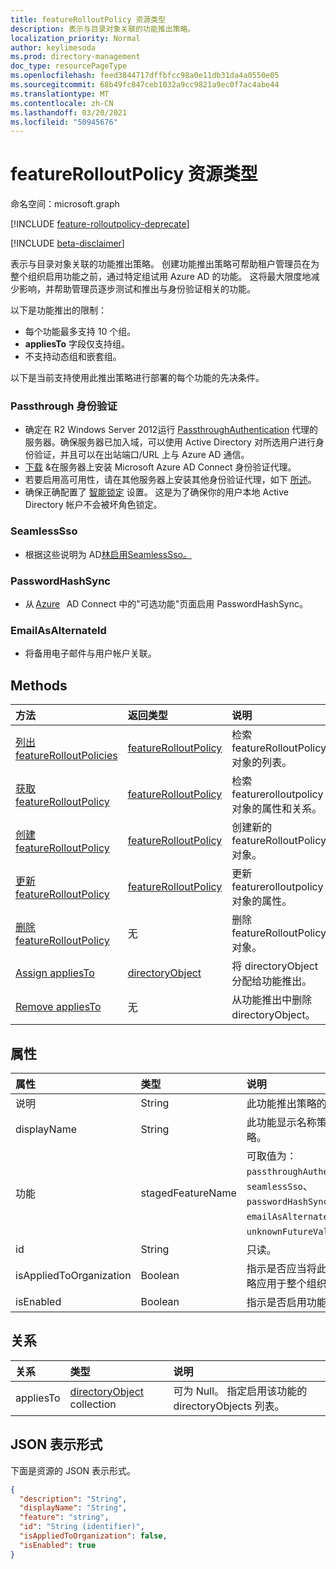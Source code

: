 ```yaml
---
title: featureRolloutPolicy 资源类型
description: 表示与目录对象关联的功能推出策略。
localization_priority: Normal
author: keylimesoda
ms.prod: directory-management
doc_type: resourcePageType
ms.openlocfilehash: feed3844717dffbfcc98a0e11db31da4a0550e05
ms.sourcegitcommit: 68b49fc847ceb1032a9cc9821a9ec0f7ac4abe44
ms.translationtype: MT
ms.contentlocale: zh-CN
ms.lasthandoff: 03/20/2021
ms.locfileid: "50945676"
---
```

# <a name="featurerolloutpolicy-resource-type"></a>featureRolloutPolicy 资源类型

命名空间：microsoft.graph

[!INCLUDE [feature-rolloutpolicy-deprecate](../../includes/directory-featurerolloutpolicies-deprecate.md)]

[!INCLUDE [beta-disclaimer](../../includes/beta-disclaimer.md)]

表示与目录对象关联的功能推出策略。 创建功能推出策略可帮助租户管理员在为整个组织启用功能之前，通过特定组试用 Azure AD 的功能。 这将最大限度地减少影响，并帮助管理员逐步测试和推出与身份验证相关的功能。

以下是功能推出的限制：

- 每个功能最多支持 10 个组。
- **appliesTo** 字段仅支持组。
- 不支持动态组和嵌套组。

以下是当前支持使用此推出策略进行部署的每个功能的先决条件。

### <a name="passthrough-authentication"></a>Passthrough 身份验证

* 确定在 R2 Windows Server 2012运行 [PassthroughAuthentication](/azure/active-directory/hybrid/how-to-connect-pta) 代理的服务器。确保服务器已加入域，可以使用 Active Directory 对所选用户进行身份验证，并且可以在出站端口/URL 上与 Azure AD 通信。
* [下载](https://aka.ms/getauthagent) &在服务器上安装 Microsoft Azure AD Connect 身份验证代理。
* 若要启用高可用性，请在其他服务器上安装其他身份验证代理，如下 [所述](/azure/active-directory/hybrid/how-to-connect-pta-quick-start#step-4-ensure-high-availability)。
* 确保正确配置了 [智能锁定](/azure/active-directory/authentication/howto-password-smart-lockout) 设置。 这是为了确保你的用户本地 Active Directory 帐户不会被坏角色锁定。

### <a name="seamlesssso"></a>SeamlessSso

* 根据这些说明为 AD[林启用](/azure/active-directory/hybrid/tshoot-connect-sso#manual-reset-of-the-feature)[SeamlessSso。](/azure/active-directory/hybrid/how-to-connect-sso)

### <a name="passwordhashsync"></a>PasswordHashSync

* 从 [Azure](/azure/active-directory/hybrid/whatis-phs)   AD Connect 中的"可选功能"页面启用 PasswordHashSync。

### <a name="emailasalternateid"></a>EmailAsAlternateId

* 将备用电子邮件与用户帐户关联。

## <a name="methods"></a>Methods

| 方法                                                                         | 返回类型                                     | 说明                                                               |
|:-------------------------------------------------------------------------------|:------------------------------------------------|:--------------------------------------------------------------------------|
| [列出 featureRolloutPolicies](../api/list-featurerolloutpolicies.md) | [featureRolloutPolicy](featurerolloutpolicy.md) | 检索 featureRolloutPolicy 对象的列表。                          |
| [获取 featureRolloutPolicy](../api/featurerolloutpolicy-get.md)                 | [featureRolloutPolicy](featurerolloutpolicy.md) | 检索 featurerolloutpolicy 对象的属性和关系。 |
| [创建 featureRolloutPolicy](../api/post-featurerolloutpolicies.md) | [featureRolloutPolicy](featurerolloutpolicy.md) | 创建新的 featureRolloutPolicy 对象。                                 |
| [更新 featureRolloutPolicy](../api/featurerolloutpolicy-update.md)           | [featureRolloutPolicy](featurerolloutpolicy.md) | 更新 featurerolloutpolicy 对象的属性。                     |
| [删除 featureRolloutPolicy](../api/featurerolloutpolicy-delete.md)           | 无                                            | 删除 featureRolloutPolicy 对象。                                     |
| [Assign appliesTo](../api/featurerolloutpolicy-post-appliesto.md)              | [directoryObject](directoryobject.md)           | 将 directoryObject 分配给功能推出。                              |
| [Remove appliesTo](../api/featurerolloutpolicy-delete-appliesto.md)            | 无                                            | 从功能推出中删除 directoryObject。                            |

## <a name="properties"></a>属性

| 属性     | 类型        | 说明 |
|:-------------|:------------|:------------|
|说明|String|此功能推出策略的说明。|
|displayName|String|此功能显示名称策略的部署策略。|
|功能|stagedFeatureName| 可取值为：`passthroughAuthentication`、`seamlessSso`、`passwordHashSync`、`emailAsAlternateId`、`unknownFutureValue`。|
|id|String| 只读。|
|isAppliedToOrganization|Boolean|指示是否应当将此功能推出策略应用于整个组织。|
|isEnabled|Boolean|指示是否启用功能推出。|

## <a name="relationships"></a>关系

| 关系 | 类型        | 说明 |
|:-------------|:------------|:------------|
|appliesTo|[directoryObject](directoryobject.md) collection| 可为 Null。 指定启用该功能的 directoryObjects 列表。|

## <a name="json-representation"></a>JSON 表示形式

下面是资源的 JSON 表示形式。

<!-- {
  "blockType": "resource",
  "optionalProperties": [

  ],
  "@odata.type": "microsoft.graph.featureRolloutPolicy",
  "keyProperty": "id"
}-->

```json
{
  "description": "String",
  "displayName": "String",
  "feature": "string",
  "id": "String (identifier)",
  "isAppliedToOrganization": false,
  "isEnabled": true
}
```

<!-- uuid: 16cd6b66-4b1a-43a1-adaf-3a886856ed98
2019-02-04 14:57:30 UTC -->
<!-- {
  "type": "#page.annotation",
  "description": "featureRolloutPolicy resource",
  "keywords": "",
  "section": "documentation",
  "tocPath": ""
}-->


